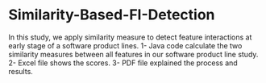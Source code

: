 # Similarity-Based-FI-Detection
In this study, we apply similarity measure to detect feature interactions at early stage of a software product lines.
1- Java code calculate the two similarity measures between all features in our software product line study.
2- Excel file shows the scores.
3- PDF file explained the process and results.
